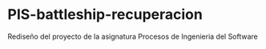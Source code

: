 # PIS-battleship-recuperacion
Rediseño del proyecto de la asignatura Procesos de Ingenieria del Software

